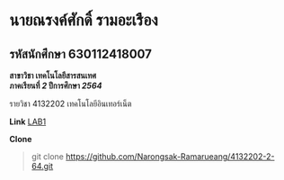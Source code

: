 # นายณรงค์ศักดิ์ รามอะเรือง  

## รหัสนักศึกษา 630112418007  

**สาขาวิชา เทคโนโลยีสารสนเทศ**  
**ภาคเรียนที่ _2_ ปีการศึกษา _2564_**

รายวิชา 4132202 เทคโนโลยีอินเทอร์เน็ต  

**Link**
[LAB1](https://github.com/Narongsak-Ramarueang/4132202-2-64/tree/main/LAB1)

**Clone**
> git clone https://github.com/Narongsak-Ramarueang/4132202-2-64.git